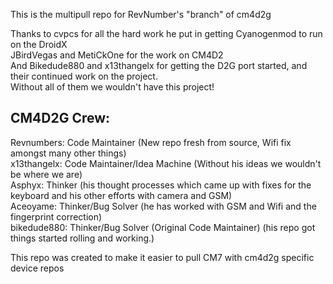 This is the multipull repo for RevNumber's "branch" of cm4d2g  

Thanks to cvpcs for all the hard work he put in getting Cyanogenmod to run on the DroidX  
JBirdVegas and MetiCkOne for the work on CM4D2  
And Bikedude880 and x13thangelx for getting the D2G port started, and their continued work
on the project.  
Without all of them we wouldn't have this project!  

CM4D2G Crew:  
-----------
Revnumbers: Code Maintainer (New repo fresh from source, Wifi fix amongst many other things)  
x13thangelx: Code Maintainer/Idea Machine (Without his ideas we wouldn't be where we are)  
Asphyx: Thinker (his thought processes which came up with fixes for the keyboard and his other efforts with camera and GSM)  
Aceoyame: Thinker/Bug Solver (he has worked with GSM and Wifi and the fingerprint correction)  
bikedude880: Thinker/Bug Solver (Original Code Maintainer) (his repo got things started rolling and working.)  
  
  
  
This repo was created to make it easier to pull CM7 with cm4d2g specific device repos  
